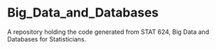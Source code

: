 # Big_Data_and_Databases
A repository holding the code generated from STAT 624, Big Data and Databases for Statisticians.
